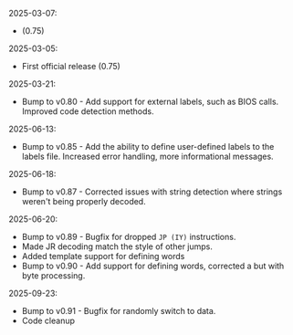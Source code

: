 2025-03-07:
* (0.75)

2025-03-05:
* First official release (0.75)

2025-03-21:
* Bump to v0.80 - Add support for external labels, such as BIOS calls. Improved code detection methods.

2025-06-13:
* Bump to v0.85 - Add the ability to define user-defined labels to the labels file. Increased error handling, more informational messages.

2025-06-18:
* Bump to v0.87 - Corrected issues with string detection where strings weren't being properly decoded.

2025-06-20:
* Bump to v0.89 - Bugfix for dropped `JP (IY)` instructions.
* Made JR decoding match the style of other jumps.
* Added template support for defining words
* Bump to v0.90 - Add support for defining words, corrected a but with byte processing.

2025-09-23:
* Bump to v0.91 - Bugfix for randomly switch to data.
* Code cleanup
